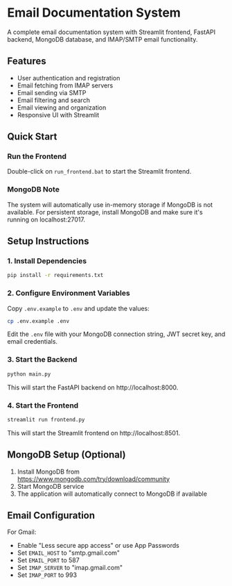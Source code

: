 # Email Documentation System

A complete email documentation system with Streamlit frontend, FastAPI backend, MongoDB database, and IMAP/SMTP email functionality.

## Features

- User authentication and registration
- Email fetching from IMAP servers
- Email sending via SMTP
- Email filtering and search
- Email viewing and organization
- Responsive UI with Streamlit

## Quick Start

### Run the Frontend

Double-click on `run_frontend.bat` to start the Streamlit frontend.

### MongoDB Note

The system will automatically use in-memory storage if MongoDB is not available. For persistent storage, install MongoDB and make sure it's running on localhost:27017.

## Setup Instructions

### 1. Install Dependencies

```bash
pip install -r requirements.txt
```

### 2. Configure Environment Variables

Copy `.env.example` to `.env` and update the values:

```bash
cp .env.example .env
```

Edit the `.env` file with your MongoDB connection string, JWT secret key, and email credentials.

### 3. Start the Backend

```bash
python main.py
```

This will start the FastAPI backend on http://localhost:8000.

### 4. Start the Frontend

```bash
streamlit run frontend.py
```

This will start the Streamlit frontend on http://localhost:8501.

## MongoDB Setup (Optional)

1. Install MongoDB from https://www.mongodb.com/try/download/community
2. Start MongoDB service
3. The application will automatically connect to MongoDB if available

## Email Configuration

For Gmail:
- Enable "Less secure app access" or use App Passwords
- Set `EMAIL_HOST` to "smtp.gmail.com"
- Set `EMAIL_PORT` to 587
- Set `IMAP_SERVER` to "imap.gmail.com"
- Set `IMAP_PORT` to 993